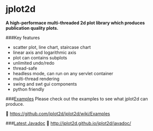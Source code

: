 jplot2d
=======

**A high-performace multi-threaded 2d plot library which produces publication quality plots.**

###Key features
 * scatter plot, line chart, staircase chart
 * linear axis and logarithmic axis
 * plot can contains subplots 
 * unlimited undo/redo
 * thread-safe
 * headless mode, can run on any servlet container
 * multi-thread rendering
 * swing and swt gui components
 * python friendly

###[Examples](https://github.com/jplot2d/jplot2d/wiki/Examples)
Please check out the examples to see what jplot2d can produce.

:link: https://github.com/jplot2d/jplot2d/wiki/Examples

###[Latest Javadoc](http://jplot2d.github.io/jplot2d/javadoc/)
:link: http://jplot2d.github.io/jplot2d/javadoc/

